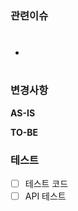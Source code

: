 ### 관련이슈
* #

### 변경사항

<!-- 이 PR에서 어떤점들이 변경되었는지 기술해주세요. 가급적이면 as-is, to-be를 활용해서 작성해주세요.  -->
**AS-IS**

**TO-BE**

### 테스트

<!-- 본 변경사항이 테스트가 되었는지 기술해주세요 --> 

- [ ] 테스트 코드
- [ ] API 테스트 